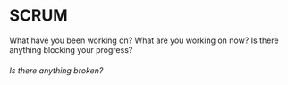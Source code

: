 # SCRUM

What have you been working on?
What are you working on now?
Is there anything blocking your progress?

###### Is there anything broken?